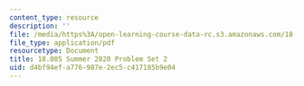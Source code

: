 ```yaml
---
content_type: resource
description: ''
file: /media/https%3A/open-learning-course-data-rc.s3.amazonaws.com/18-085-computational-science-and-engineering-i-summer-2020/d4bf94efa776987e2ec5c417185b9e04_MIT18_085Summer20_PS2.pdf
file_type: application/pdf
resourcetype: Document
title: 18.085 Summer 2020 Problem Set 2
uid: d4bf94ef-a776-987e-2ec5-c417185b9e04
---
```

